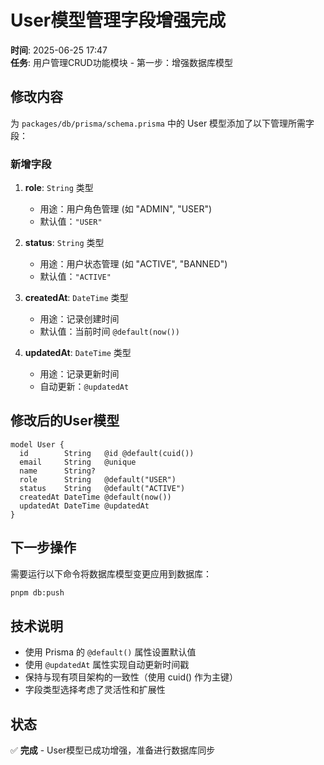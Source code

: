 # User模型管理字段增强完成

**时间**: 2025-06-25 17:47  
**任务**: 用户管理CRUD功能模块 - 第一步：增强数据库模型

## 修改内容

为 `packages/db/prisma/schema.prisma` 中的 User 模型添加了以下管理所需字段：

### 新增字段

1. **role**: `String` 类型
   - 用途：用户角色管理 (如 "ADMIN", "USER")
   - 默认值：`"USER"`

2. **status**: `String` 类型  
   - 用途：用户状态管理 (如 "ACTIVE", "BANNED")
   - 默认值：`"ACTIVE"`

3. **createdAt**: `DateTime` 类型
   - 用途：记录创建时间
   - 默认值：当前时间 `@default(now())`

4. **updatedAt**: `DateTime` 类型
   - 用途：记录更新时间  
   - 自动更新：`@updatedAt`

## 修改后的User模型

```prisma
model User {
  id        String   @id @default(cuid())
  email     String   @unique
  name      String?
  role      String   @default("USER")
  status    String   @default("ACTIVE")
  createdAt DateTime @default(now())
  updatedAt DateTime @updatedAt
}
```

## 下一步操作

需要运行以下命令将数据库模型变更应用到数据库：

```bash
pnpm db:push
```

## 技术说明

- 使用 Prisma 的 `@default()` 属性设置默认值
- 使用 `@updatedAt` 属性实现自动更新时间戳
- 保持与现有项目架构的一致性（使用 cuid() 作为主键）
- 字段类型选择考虑了灵活性和扩展性

## 状态

✅ **完成** - User模型已成功增强，准备进行数据库同步 